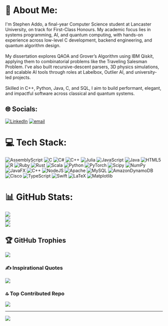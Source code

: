 # 💫 About Me:
I'm Stephen Addo, a final-year Computer Science student at Lancaster University, on track for First-Class Honours. My academic focus lies in systems programming, AI, and quantum computing, with hands-on experience across low-level C development, backend engineering, and quantum algorithm design.<br><br>My dissertation explores QAOA and Grover’s Algorithm using IBM Qiskit, applying them to combinatorial problems like the Traveling Salesman Problem. I’ve also built recursive-descent parsers, 3D physics simulations, and scalable AI tools through roles at Labelbox, Outlier AI, and university-led projects.<br><br>Skilled in C++, Python, Java, C, and SQL, I aim to build performant, elegant, and impactful software across classical and quantum systems.


## 🌐 Socials:
[![LinkedIn](https://img.shields.io/badge/LinkedIn-%230077B5.svg?logo=linkedin&logoColor=white)](https://linkedin.com/in/https://www.linkedin.com/in/stephen-addo-568b43215/) [![email](https://img.shields.io/badge/Email-D14836?logo=gmail&logoColor=white)](mailto:a.stephenyeboah04@gmail.com) 

# 💻 Tech Stack:
![AssemblyScript](https://img.shields.io/badge/assembly%20script-%23000000.svg?style=plastic&logo=assemblyscript&logoColor=white) ![C](https://img.shields.io/badge/c-%2300599C.svg?style=plastic&logo=c&logoColor=white) ![C#](https://img.shields.io/badge/c%23-%23239120.svg?style=plastic&logo=csharp&logoColor=white) ![C++](https://img.shields.io/badge/c++-%2300599C.svg?style=plastic&logo=c%2B%2B&logoColor=white) ![Julia](https://img.shields.io/badge/-Julia-9558B2?style=plastic&logo=julia&logoColor=white) ![JavaScript](https://img.shields.io/badge/javascript-%23323330.svg?style=plastic&logo=javascript&logoColor=%23F7DF1E) ![Java](https://img.shields.io/badge/java-%23ED8B00.svg?style=plastic&logo=openjdk&logoColor=white) ![HTML5](https://img.shields.io/badge/html5-%23E34F26.svg?style=plastic&logo=html5&logoColor=white) ![R](https://img.shields.io/badge/r-%23276DC3.svg?style=plastic&logo=r&logoColor=white) ![Ruby](https://img.shields.io/badge/ruby-%23CC342D.svg?style=plastic&logo=ruby&logoColor=white) ![Rust](https://img.shields.io/badge/rust-%23000000.svg?style=plastic&logo=rust&logoColor=white) ![Scala](https://img.shields.io/badge/scala-%23DC322F.svg?style=plastic&logo=scala&logoColor=white) ![Python](https://img.shields.io/badge/python-3670A0?style=plastic&logo=python&logoColor=ffdd54) ![PyTorch](https://img.shields.io/badge/PyTorch-%23EE4C2C.svg?style=plastic&logo=PyTorch&logoColor=white) ![Scipy](https://img.shields.io/badge/SciPy-%230C55A5.svg?style=plastic&logo=scipy&logoColor=%white) ![NumPy](https://img.shields.io/badge/numpy-%23013243.svg?style=plastic&logo=numpy&logoColor=white) ![JavaFX](https://img.shields.io/badge/javafx-%23FF0000.svg?style=plastic&logo=javafx&logoColor=white) ![C++](https://img.shields.io/badge/c++-%2300599C.svg?style=plastic&logo=c%2B%2B&logoColor=white) ![NodeJS](https://img.shields.io/badge/node.js-6DA55F?style=plastic&logo=node.js&logoColor=white) ![Apache](https://img.shields.io/badge/apache-%23D42029.svg?style=plastic&logo=apache&logoColor=white) ![MySQL](https://img.shields.io/badge/mysql-4479A1.svg?style=plastic&logo=mysql&logoColor=white) ![AmazonDynamoDB](https://img.shields.io/badge/Amazon%20DynamoDB-4053D6?style=plastic&logo=Amazon%20DynamoDB&logoColor=white) ![Cisco](https://img.shields.io/badge/cisco-%23049fd9.svg?style=plastic&logo=cisco&logoColor=black) ![TypeScript](https://img.shields.io/badge/typescript-%23007ACC.svg?style=plastic&logo=typescript&logoColor=white) ![Swift](https://img.shields.io/badge/swift-F54A2A?style=plastic&logo=swift&logoColor=white) ![LaTeX](https://img.shields.io/badge/latex-%23008080.svg?style=plastic&logo=latex&logoColor=white) ![Matplotlib](https://img.shields.io/badge/Matplotlib-%23ffffff.svg?style=plastic&logo=Matplotlib&logoColor=black)
# 📊 GitHub Stats:
![](https://github-readme-stats.vercel.app/api?username=Steve-IX&theme=transparent&hide_border=false&include_all_commits=true&count_private=false)<br/>
![](https://nirzak-streak-stats.vercel.app/?user=Steve-IX&theme=transparent&hide_border=false)<br/>
![](https://github-readme-stats.vercel.app/api/top-langs/?username=Steve-IX&theme=transparent&hide_border=false&include_all_commits=true&count_private=false&layout=compact)

## 🏆 GitHub Trophies
![](https://github-profile-trophy.vercel.app/?username=Steve-IX&theme=transparent&no-frame=false&no-bg=true&margin-w=4)

### ✍️ Inspirational Quotes
![](https://quotes-github-readme.vercel.app/api?type=horizontal&theme=transparent)

### 🔝 Top Contributed Repo
![](https://github-contributor-stats.vercel.app/api?username=Steve-IX&limit=5&theme=transparent&combine_all_yearly_contributions=true)

---
[![](https://visitcount.itsvg.in/api?id=Steve-IX&icon=0&color=0)](https://visitcount.itsvg.in)

<!-- Proudly created with GPRM ( https://gprm.itsvg.in ) -->
